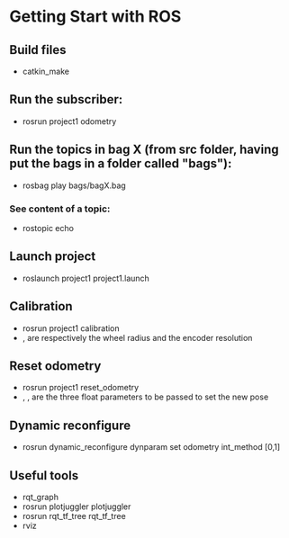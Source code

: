 
# Getting Start with ROS

## Build files
- catkin_make 

## Run the subscriber:
- rosrun project1 odometry

## Run the topics in bag X (from src folder, having put the bags in a folder called "bags"):
- rosbag play bags/bagX.bag
### See content of a topic:
- rostopic echo <topic>

## Launch project
- roslaunch project1 project1.launch

## Calibration
- rosrun project1 calibration <r> <N>
- <r>, <N> are respectively the wheel radius and the encoder resolution

## Reset odometry
- rosrun project1 reset_odometry <x> <y> <theta>
- <x>, <y>, <theta> are the three float parameters to be passed to set the new pose

## Dynamic reconfigure
- rosrun dynamic_reconfigure dynparam set odometry int_method [0,1]

## Useful tools
- rqt_graph
- rosrun plotjuggler plotjuggler
- rosrun rqt_tf_tree rqt_tf_tree
- rviz
